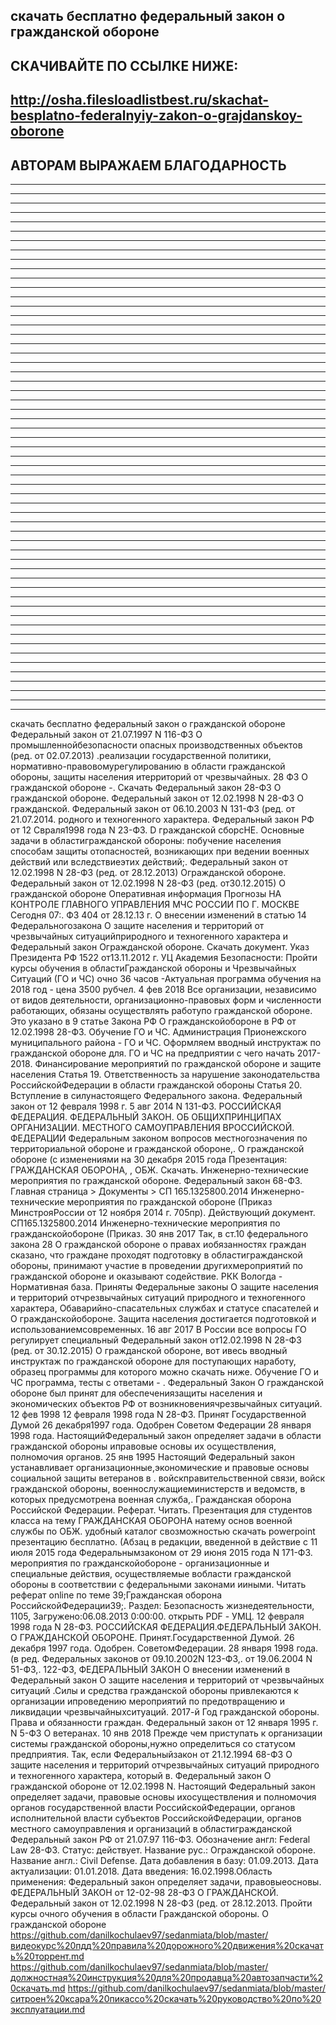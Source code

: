 скачать бесплатно федеральный закон о гражданской обороне
--------------------------------------------------
СКАЧИВАЙТЕ ПО ССЫЛКЕ НИЖЕ:
--------------------------------------------------
http://osha.filesloadlistbest.ru/skachat-besplatno-federalnyiy-zakon-o-grajdanskoy-oborone
--------------------------------------------------
АВТОРАМ ВЫРАЖАЕМ БЛАГОДАРНОСТЬ
--------------------------------------------------
--------------------------------------------------
--------------------------------------------------
--------------------------------------------------
--------------------------------------------------
--------------------------------------------------
--------------------------------------------------
--------------------------------------------------
--------------------------------------------------
--------------------------------------------------
--------------------------------------------------
--------------------------------------------------
--------------------------------------------------
--------------------------------------------------
--------------------------------------------------
--------------------------------------------------
--------------------------------------------------
--------------------------------------------------
--------------------------------------------------
--------------------------------------------------
--------------------------------------------------
--------------------------------------------------
--------------------------------------------------
--------------------------------------------------
--------------------------------------------------
--------------------------------------------------
--------------------------------------------------
--------------------------------------------------
--------------------------------------------------
--------------------------------------------------
--------------------------------------------------
--------------------------------------------------
--------------------------------------------------
--------------------------------------------------
--------------------------------------------------
--------------------------------------------------
--------------------------------------------------
--------------------------------------------------
--------------------------------------------------
--------------------------------------------------
--------------------------------------------------
--------------------------------------------------
--------------------------------------------------
--------------------------------------------------
--------------------------------------------------
--------------------------------------------------
--------------------------------------------------
--------------------------------------------------
--------------------------------------------------
--------------------------------------------------
--------------------------------------------------
--------------------------------------------------
--------------------------------------------------
--------------------------------------------------
--------------------------------------------------
--------------------------------------------------
--------------------------------------------------
--------------------------------------------------
скачать бесплатно федеральный закон о гражданской обороне Федеральный закон от 21.07.1997 N 116-ФЗ О промышленнойбезопасности опасных производственных объектов (ред. от 02.07.2013) .реализации государственной политики, нормативно-правовомурегулированию в области гражданской обороны, защиты населения итерриторий от чрезвычайных. 28 ФЗ О гражданской обороне -. Скачать Федеральный закон 28-ФЗ О гражданской обороне. Федеральный закон от 12.02.1998 N 28-ФЗ О гражданской. Федеральный закон от 06.10.2003 N 131-ФЗ (ред. от 21.07.2014. родного и техногенного характера. Федеральный закон РФ от 12 Свраля1998 года N 23-ФЗ. D гражданской сборсHE. Основные задачи в областигражданской обороны: побучение населения способам защиты отопасностей, возникающих при ведении военных действий или вследствиеэтих действий;. Федеральный закон от 12.02.1998 N 28-ФЗ (ред. от 28.12.2013) Огражданской обороне. Федеральный закон от 12.02.1998 N 28-ФЗ (ред. от30.12.2015) О гражданской обороне  Оперативная информация Прогнозы НА КОНТРОЛЕ ГЛАВНОГО УПРАВЛЕНИЯ МЧС РОССИИ ПО Г. МОСКВЕ Сегодня 07:. ФЗ  404 от 28.12.13 г. О внесении изменений в статью 14 Федеральногозакона О защите населения и территорий от чрезвычайных ситуацийприродного и техногенного характера и Федеральный закон Огражданской обороне. Скачать документ. Указ Президента РФ  1522 от13.11.2012 г.
УЦ Академия Безопасности: Пройти курсы обучения в областиГражданской обороны и Чрезвычайных Ситуаций (ГО и ЧС) очно 36 часов -Актуальная программа обучения на 2018 год - цена 3500 рубчел. 4 фев 2018  Все организации, независимо от видов деятельности, организационно-правовых форм и численности работающих, обязаны осуществлять работупо гражданской обороне. Это указано в 9 статье Закона РФ О гражданскойобороне в РФ от 12.02.1998  28-ФЗ. Обучение ГО и ЧС. Администрация Прионежского муниципального района - ГО и ЧС. Оформляем вводный инструктаж по гражданской обороне для. ГО и ЧС на предприятии  с чего начать 2017-2018. Финансирование мероприятий по гражданской обороне и защите населения Статья 19. Ответственность за нарушение законодательства РоссийскойФедерации в области гражданской обороны  Статья 20. Вступление в силунастоящего Федерального закона. Федеральный закон от 12 февраля 1998 г. 5 авг 2014  N 131-ФЗ. РОССИЙСКАЯ ФЕДЕРАЦИЯ. ФЕДЕРАЛЬНЫЙ ЗАКОН. ОБ ОБЩИХПРИНЦИПАХ ОРГАНИЗАЦИИ. МЕСТНОГО САМОУПРАВЛЕНИЯ ВРОССИЙСКОЙ. ФЕДЕРАЦИИ  Федеральным законом вопросов местногозначения  по территориальной обороне и гражданской обороне,. О гражданской обороне (с изменениями на 30 декабря 2015 года
Презентация: ГРАЖДАНСКАЯ ОБОРОНА, , ОБЖ. Скачать. Инженерно-технические мероприятия по гражданской обороне. Федеральный закон  68-ФЗ. Главная страница > Документы > СП 165.1325800.2014 Инженерно-технические мероприятия по гражданской обороне (Приказ МинстрояРоссии от 12 ноября 2014 г.  705пр). Действующий документ. СП165.1325800.2014 Инженерно-технические мероприятия по гражданскойобороне (Приказ. 30 янв 2017  Так, в ст.10 федерального закона  28 О гражданской обороне о правах иобязанностях граждан сказано, что граждане проходят подготовку в областигражданской обороны, принимают участие в проведении другихмероприятий по гражданской обороне и оказывают содействие. РКК Вологда - Нормативная база. Приняты Федеральные законы О защите населения и территорий отчрезвычайных ситуаций природного и техногенного характера, Обаварийно-спасательных службах и статусе спасателей и О гражданскойобороне. Защита населения достигается подготовкой и использованиемсовременных. 16 авг 2017  В России все вопросы ГО регулирует специальный Федеральный закон от12.02.1998 N 28-ФЗ (ред. от 30.12.2015) О гражданской обороне,  вот ивесь вводный инструктаж по гражданской обороне для поступающих наработу, образец программы для которого можно скачать ниже.
Обучение ГО и ЧС  программа, тесты с ответами - . Федеральный Закон О гражданской обороне был принят для обеспечениязащиты населения и экономических объектов РФ от возникновениячрезвычайных ситуаций. 12 фев 1998  12 февраля 1998 года N 28-ФЗ. Принят Государственной Думой 26 декабря1997 года. Одобрен Советом Федерации 28 января 1998 года. НастоящийФедеральный закон определяет задачи в области гражданской обороны иправовые основы их осуществления, полномочия органов. 25 янв 1995  Настоящий Федеральный закон устанавливает организационные,экономические и правовые основы социальной защиты ветеранов в . войскправительственной связи, войск гражданской обороны, военнослужащиеминистерств и ведомств, в которых предусмотрена военная служба,. Гражданская оборона Российской Федерации. Реферат. Читать. Презентация для студентов класса на тему ГРАЖДАНСКАЯ ОБОРОНА натему основ военной службы по ОБЖ.   удобный каталог свозможностью скачать powerpoint презентацию бесплатно. (Абзац в редакции, введенной в действие с 11 июля 2015 года Федеральнымзаконом от 29 июня 2015 года N 171-ФЗ. мероприятия по гражданскойобороне - организационные и специальные действия, осуществляемые вобласти гражданской обороны в соответствии с федеральными законами ииными. Читать реферат online по теме 39;Гражданская оборона РоссийскойФедерации39;. Раздел: Безопасность жизнедеятельности, 1105, Загружено:06.08.2013 0:00:00.
открыть PDF - УМЦ. 12 февраля 1998 года N 28-ФЗ. РОССИЙСКАЯ ФЕДЕРАЦИЯ.ФЕДЕРАЛЬНЫЙ ЗАКОН. О ГРАЖДАНСКОЙ ОБОРОНЕ. Принят.Государственной Думой. 26 декабря 1997 года. Одобрен. СоветомФедерации. 28 января 1998 года. (в ред. Федеральных законов от 09.10.2002N 123-ФЗ,. от 19.06.2004 N 51-ФЗ,. 122-ФЗ, ФЕДЕРАЛЬНЫЙ ЗАКОН О внесении изменений в Федеральный закон О защите населения и территорий от чрезвычайных ситуаций .Силы и средства гражданской обороны привлекаются к организации ипроведению мероприятий по предотвращению и ликвидации чрезвычайныхситуаций. 2017-й  Год гражданской обороны. Права и обязанности граждан. Федеральный закон от 12 января 1995 г. N 5-ФЗ О ветеранах. 10 янв 2018  Прежде чем приступать к организации системы гражданской обороны,нужно определиться со статусом предприятия. Так, если  Федеральныйзакон от 21.12.1994  68-ФЗ О защите населения и территорий отчрезвычайных ситуаций природного и техногенного характера, который в. Федеральный закон О гражданской обороне от 12.02.1998 N. Настоящий Федеральный закон определяет задачи, правовые основы ихосуществления и полномочия органов государственной власти РоссийскойФедерации, органов исполнительной власти субъектов РоссийскойФедерации, органов местного самоуправления и организаций в областигражданской
Федеральный закон РФ от 21.07.97  116-ФЗ. Обозначение англ: Federal Law 28-ФЗ. Статус: действует. Название рус.: Огражданской обороне. Название англ.: Civil Defense. Дата добавления в базу: 01.09.2013. Дата актуализации: 01.01.2018. Дата введения: 16.02.1998.Область применения: Федеральный закон определяет задачи, правовыеосновы. ФЕДЕРАЛЬНЫЙ ЗАКОН от 12-02-98 28-ФЗ О ГРАЖДАНСКОЙ. Федеральный закон от 12.02.1998 N 28-ФЗ (ред. от 28.12.2013. Пройти курсы очного обучения в области Гражданской обороны. О гражданской обороне
https://github.com/danilkochulaev97/sedanmiata/blob/master/видеокурс%20пдд%20правила%20дорожного%20движения%20скачать%20торрент.md
https://github.com/danilkochulaev97/sedanmiata/blob/master/должностная%20инструкция%20для%20продавца%20автозапчасти%20скачать.md
https://github.com/danilkochulaev97/sedanmiata/blob/master/ситроен%20ксара%20пикассо%20скачать%20руководство%20по%20эксплуатации.md